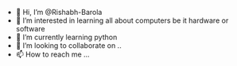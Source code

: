 - 👋 Hi, I’m @Rishabh-Barola
- 👀 I’m interested in learning all about computers be it hardware or software
- 🌱 I’m currently learning python 
- 💞️ I’m looking to collaborate on ..
- 📫 How to reach me ...

<!---
Rishabh-Barola/Rishabh-Barola is a ✨ special ✨ repository because its `README.md` (this file) appears on your GitHub profile.
You can click the Preview link to take a look at your changes.
--->
